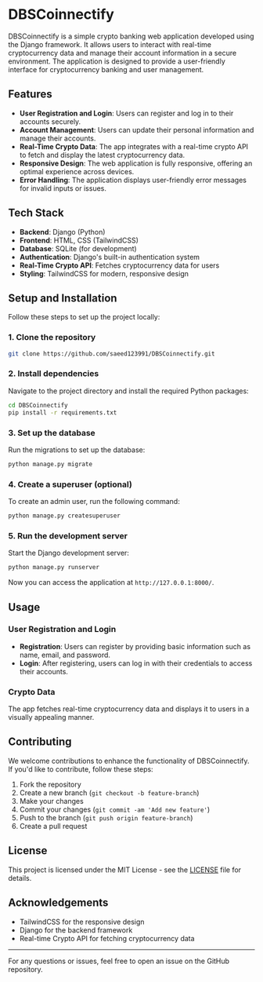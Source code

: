 # DBSCoinnectify

DBSCoinnectify is a simple crypto banking web application developed using the Django framework. It allows users to interact with real-time cryptocurrency data and manage their account information in a secure environment. The application is designed to provide a user-friendly interface for cryptocurrency banking and user management.

## Features

- **User Registration and Login**: Users can register and log in to their accounts securely.
- **Account Management**: Users can update their personal information and manage their accounts.
- **Real-Time Crypto Data**: The app integrates with a real-time crypto API to fetch and display the latest cryptocurrency data.
- **Responsive Design**: The web application is fully responsive, offering an optimal experience across devices.
- **Error Handling**: The application displays user-friendly error messages for invalid inputs or issues.

## Tech Stack

- **Backend**: Django (Python)
- **Frontend**: HTML, CSS (TailwindCSS)
- **Database**: SQLite (for development)
- **Authentication**: Django's built-in authentication system
- **Real-Time Crypto API**: Fetches cryptocurrency data for users
- **Styling**: TailwindCSS for modern, responsive design

## Setup and Installation

Follow these steps to set up the project locally:

### 1. Clone the repository
```bash
git clone https://github.com/saeed123991/DBSCoinnectify.git
```

### 2. Install dependencies
Navigate to the project directory and install the required Python packages:
```bash
cd DBSCoinnectify
pip install -r requirements.txt
```

### 3. Set up the database
Run the migrations to set up the database:
```bash
python manage.py migrate
```

### 4. Create a superuser (optional)
To create an admin user, run the following command:
```bash
python manage.py createsuperuser
```

### 5. Run the development server
Start the Django development server:
```bash
python manage.py runserver
```
Now you can access the application at `http://127.0.0.1:8000/`.

## Usage

### User Registration and Login
- **Registration**: Users can register by providing basic information such as name, email, and password.
- **Login**: After registering, users can log in with their credentials to access their accounts.

### Crypto Data
The app fetches real-time cryptocurrency data and displays it to users in a visually appealing manner.

## Contributing

We welcome contributions to enhance the functionality of DBSCoinnectify. If you'd like to contribute, follow these steps:

1. Fork the repository
2. Create a new branch (`git checkout -b feature-branch`)
3. Make your changes
4. Commit your changes (`git commit -am 'Add new feature'`)
5. Push to the branch (`git push origin feature-branch`)
6. Create a pull request

## License

This project is licensed under the MIT License - see the [LICENSE](LICENSE) file for details.

## Acknowledgements

- TailwindCSS for the responsive design
- Django for the backend framework
- Real-time Crypto API for fetching cryptocurrency data

---

For any questions or issues, feel free to open an issue on the GitHub repository.
```
